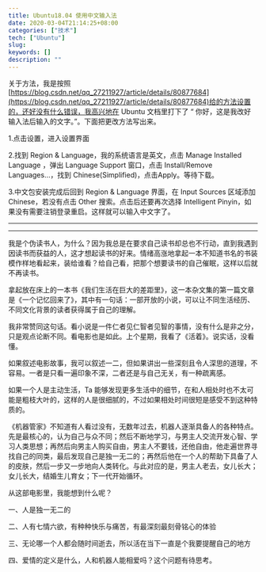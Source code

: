 ```yaml
---
title: Ubuntu18.04 使用中文输入法
date: 2020-03-04T21:14:25+08:00
categories: ["技术"]
tech: ["Ubuntu"]
slug: 
keywords: []
description: ""
---
```


关于方法，我是按照[https://blog.csdn.net/qq_27211927/article/details/80877684](https://blog.csdn.net/qq_27211927/article/details/80877684)给的方法设置的，还好没有什么错误，我高兴地在 Ubuntu 文档里打下了 “ 你好，这是我改好输入法后输入的文字。”。下面把更改方法写出来。

1.点击设置，进入设置界面

2.找到 Region & Language，我的系统语言是英文，点击 Manage Installed Language ，弹出 Language Support 窗口，点击 Install/Remove Languages…，找到 Chinese(Simplified)，点击Apply。等待下载。

3.中文包安装完成后回到 Region & Language 界面，在 Input Sources 区域添加 Chinese，若没有点击 Other 搜索。点击后还要再次选择 Intelligent Pinyin，如果没有需要注销登录重启。这样就可以输入中文字了。

---

---

 我是个伪读书人，为什么？因为我总是在要求自己读书却总也不行动，直到我遇到因读书而获益的人，这才想起读书的好来。情绪高涨地拿起一本不知道书名的书装模作样地看起来，装给谁看？给自己看，把那个想要读书的自己催眠，这样以后就不再读书。

拿起放在床上的一本书《我们生活在巨大的差距里》，这一本杂文集的第一篇文章是《一个记忆回来了》，其中有一句话：一部开放的小说，可以让不同生活经历、不同文化背景的读者获得属于自己的理解。

我非常赞同这句话。看小说是一件仁者见仁智者见智的事情，没有什么是非之分，只是观点论断不同。看电影也是如此。上个星期，我看了《活着》。说实话，没看懂。

如果叙述电影故事，我可以叙述一二，但如果讲出一些深刻且令人深思的道理，不容易。一者是只看一遍印象不深，二者还是与自己无关，有一种疏离感。

如果一个人是主动生活，Ta 能够发现更多生活中的细节，在和人相处时也不太可能是粗枝大叶的，这样的人是很细腻的，不过如果相处时间很短是感受不到这种特质的。

《机器管家》不知道有人看过没有，无数年过去，机器人逐渐具备人的各种特点。先是最核心的，认为自己与众不同；然后不断地学习，与男主人交流开发心智、学习人类思想；再然后向男主人购买自由，男主人不要钱，还他自由，他走遍世界寻找自己的同类，最后发现自己是独一无二的；再然后他在一个人的帮助下具备了人的皮肤，然后一步又一步地向人类转化。与此对应的是，男主人老去，女儿长大；女儿长大，结婚生儿育女；下一代开始循环。

从这部电影里，我能想到什么呢？

一、人是独一无二的

二、人有七情六欲，有种种快乐与痛苦，有最深刻最刻骨铭心的体验

三、无论哪一个人都会随时间逝去，所以活在当下一直是个我要提醒自己的地方

四、爱情的定义是什么，人和机器人能相爱吗？这个问题有待思考。

